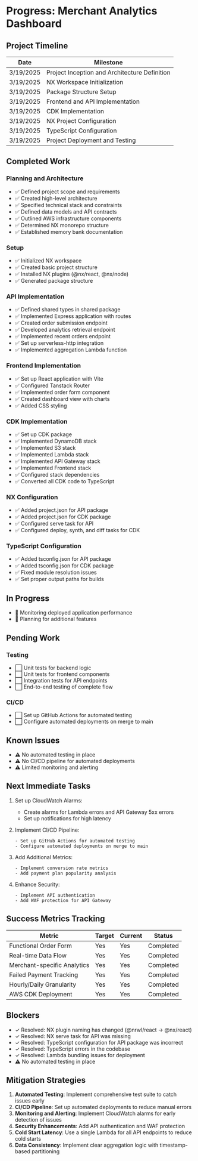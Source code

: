 # Progress: Merchant Analytics Dashboard

## Project Timeline

| Date | Milestone |
|------|-----------|
| 3/19/2025 | Project Inception and Architecture Definition |
| 3/19/2025 | NX Workspace Initialization |
| 3/19/2025 | Package Structure Setup |
| 3/19/2025 | Frontend and API Implementation |
| 3/19/2025 | CDK Implementation |
| 3/19/2025 | NX Project Configuration |
| 3/19/2025 | TypeScript Configuration |
| 3/19/2025 | Project Deployment and Testing |

## Completed Work

### Planning and Architecture
- ✅ Defined project scope and requirements
- ✅ Created high-level architecture
- ✅ Specified technical stack and constraints
- ✅ Defined data models and API contracts
- ✅ Outlined AWS infrastructure components
- ✅ Determined NX monorepo structure
- ✅ Established memory bank documentation

### Setup
- ✅ Initialized NX workspace
- ✅ Created basic project structure
- ✅ Installed NX plugins (@nx/react, @nx/node)
- ✅ Generated package structure

### API Implementation
- ✅ Defined shared types in shared package
- ✅ Implemented Express application with routes
- ✅ Created order submission endpoint
- ✅ Developed analytics retrieval endpoint
- ✅ Implemented recent orders endpoint
- ✅ Set up serverless-http integration
- ✅ Implemented aggregation Lambda function

### Frontend Implementation
- ✅ Set up React application with Vite
- ✅ Configured Tanstack Router
- ✅ Implemented order form component
- ✅ Created dashboard view with charts
- ✅ Added CSS styling

### CDK Implementation
- ✅ Set up CDK package
- ✅ Implemented DynamoDB stack
- ✅ Implemented S3 stack
- ✅ Implemented Lambda stack
- ✅ Implemented API Gateway stack
- ✅ Implemented Frontend stack
- ✅ Configured stack dependencies
- ✅ Converted all CDK code to TypeScript

### NX Configuration
- ✅ Added project.json for API package
- ✅ Added project.json for CDK package
- ✅ Configured serve task for API
- ✅ Configured deploy, synth, and diff tasks for CDK

### TypeScript Configuration
- ✅ Added tsconfig.json for API package
- ✅ Added tsconfig.json for CDK package
- ✅ Fixed module resolution issues
- ✅ Set proper output paths for builds

## In Progress

- 🔄 Monitoring deployed application performance
- 🔄 Planning for additional features

## Pending Work

### Testing
- ⬜ Unit tests for backend logic
- ⬜ Unit tests for frontend components
- ⬜ Integration tests for API endpoints
- ⬜ End-to-end testing of complete flow

### CI/CD
- ⬜ Set up GitHub Actions for automated testing
- ⬜ Configure automated deployments on merge to main

## Known Issues

- ⚠️ No automated testing in place
- ⚠️ No CI/CD pipeline for automated deployments
- ⚠️ Limited monitoring and alerting

## Next Immediate Tasks

1. Set up CloudWatch Alarms:
   - Create alarms for Lambda errors and API Gateway 5xx errors
   - Set up notifications for high latency

2. Implement CI/CD Pipeline:
   ```
   - Set up GitHub Actions for automated testing
   - Configure automated deployments on merge to main
   ```

3. Add Additional Metrics:
   ```
   - Implement conversion rate metrics
   - Add payment plan popularity analysis
   ```

4. Enhance Security:
   ```
   - Implement API authentication
   - Add WAF protection for API Gateway
   ```

## Success Metrics Tracking

| Metric | Target | Current | Status |
|--------|--------|---------|--------|
| Functional Order Form | Yes | Yes | Completed |
| Real-time Data Flow | Yes | Yes | Completed |
| Merchant-specific Analytics | Yes | Yes | Completed |
| Failed Payment Tracking | Yes | Yes | Completed |
| Hourly/Daily Granularity | Yes | Yes | Completed |
| AWS CDK Deployment | Yes | Yes | Completed |

## Blockers

- ✓ Resolved: NX plugin naming has changed (@nrwl/react → @nx/react)
- ✓ Resolved: NX serve task for API was missing
- ✓ Resolved: TypeScript configuration for API package was incorrect
- ✓ Resolved: TypeScript errors in the codebase
- ✓ Resolved: Lambda bundling issues for deployment
- ⚠️ No automated testing in place

## Mitigation Strategies

1. **Automated Testing**: Implement comprehensive test suite to catch issues early
2. **CI/CD Pipeline**: Set up automated deployments to reduce manual errors
3. **Monitoring and Alerting**: Implement CloudWatch alarms for early detection of issues
4. **Security Enhancements**: Add API authentication and WAF protection
5. **Cold Start Latency**: Use a single Lambda for all API endpoints to reduce cold starts
6. **Data Consistency**: Implement clear aggregation logic with timestamp-based partitioning